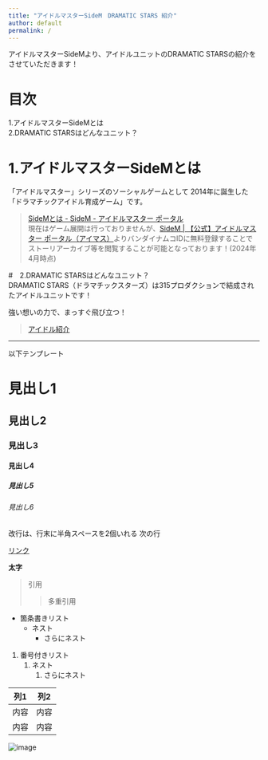 ```yaml
---
title: "アイドルマスターSideM　DRAMATIC STARS 紹介"
author: default
permalink: /
---
```


アイドルマスターSideMより、アイドルユニットのDRAMATIC STARSの紹介をさせていただきます！  
# 目次  
1.アイドルマスターSideMとは  
2.DRAMATIC STARSはどんなユニット？    

# 1.アイドルマスターSideMとは  
「アイドルマスター」シリーズのソーシャルゲームとして
2014年に誕生した「ドラマチックアイドル育成ゲーム」です。  
> [SideMとは - SideM - アイドルマスター ポータル](https://idolmaster-official.jp/sidem/wsm)  
現在はゲーム展開は行っておりませんが、[SideM | 【公式】アイドルマスター ポータル（アイマス）](https://idolmaster-official.jp/sidem)よりバンダイナムコIDに無料登録することでストーリアーカイブ等を閲覧することが可能となっております！(2024年4月時点)

#　2.DRAMATIC STARSはどんなユニット？    
DRAMATIC STARS（ドラマチックスターズ）は315プロダクションで結成されたアイドルユニットです！  

強い想いの力で、まっすぐ飛び立つ！  
>[アイドル紹介](https://idolmaster-official.jp/sidem/idol#f2)

---

以下テンプレート

# 見出し1
## 見出し2
### 見出し3
#### 見出し4
##### 見出し5
###### 見出し6

改行は、行末に半角スペースを2個いれる
次の行

[リンク](https://www.google.co.jp/)

**太字**

> 引用
>> 多重引用


- 箇条書きリスト
  - ネスト
    - さらにネスト


1. 番号付きリスト
   1. ネスト
      1. さらにネスト


| 列1  | 列2  |
|-----|-----|
| 内容  | 内容  |
| 内容  | 内容  |

![image](/GHPages_WebSite/assets/images/logo-150.png)
